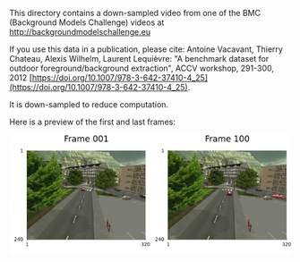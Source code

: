 This directory contains a down-sampled video
from one of the
BMC (Background Models Challenge)
videos
at
http://backgroundmodelschallenge.eu

If you use this data in a publication,
please cite:
Antoine Vacavant, Thierry Chateau, Alexis Wilhelm, Laurent Lequièvre:
"A benchmark dataset for outdoor foreground/background extraction",
ACCV workshop, 291-300, 2012
[https://doi.org/10.1007/978-3-642-37410-4_25](https://doi.org/10.1007/978-3-642-37410-4_25).

It is down-sampled to reduce computation.

Here is a preview of the first and last frames:

<img src="first-last.png" alt="first/last frames" width="700"/>
